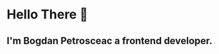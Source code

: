 <div>
    <div> 
        <h1 style="text-decoration: none"> Hello There 👋</h1>
        <h2> I'm <b>Bogdan Petrosceac</b> a frontend developer.</h2>
    </div>
</div>


<!--
**petros0803/petros0803** is a ✨ _special_ ✨ repository because its `README.md` (this file) appears on your GitHub profile.

Here are some ideas to get you started:

- 🔭 I’m currently working on ...
- 🌱 I’m currently learning ...
- 👯 I’m looking to collaborate on ...
- 🤔 I’m looking for help with ...
- 💬 Ask me about ...
- 📫 How to reach me: ...
- 😄 Pronouns: ...
- ⚡ Fun fact: ...
-->
